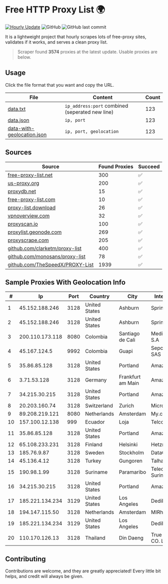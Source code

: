 
# Free HTTP Proxy List 🌍

[![Hourly Update](https://github.com/mertguvencli/http-proxy-list/actions/workflows/main.yml/badge.svg?branch=main)](https://github.com/mertguvencli/http-proxy-list/actions/workflows/main.yml)
![GitHub](https://img.shields.io/github/license/mertguvencli/http-proxy-list)
![GitHub last commit](https://img.shields.io/github/last-commit/mertguvencli/http-proxy-list)

It is a lightweight project that hourly scrapes lots of free-proxy sites, validates if it works, and serves a clean proxy list.


> Scraper found **3574** proxies at the latest update. Usable proxies are below.

## Usage

Click the file format that you want and copy the URL.


|File|Content|Count|
|----|-------|-----|
|[data.txt](https://raw.githubusercontent.com/mertguvencli/http-proxy-list/main/proxy-list/data.txt)|`ip_address:port` combined (seperated new line)|123|
|[data.json](https://raw.githubusercontent.com/mertguvencli/http-proxy-list/main/proxy-list/data.json)|`ip, port`|123|
|[data-with-geolocation.json](https://raw.githubusercontent.com/mertguvencli/http-proxy-list/main/proxy-list/data-with-geolocation.json)|`ip, port, geolocation`|123|

## Sources

|Source|Found Proxies|Succeed|
|------|-------------|-------|
|[free-proxy-list.net](https://free-proxy-list.net)|300|✅|
|[us-proxy.org](https://www.us-proxy.org)|200|✅|
|[proxydb.net](http://proxydb.net)|15|✅|
|[free-proxy-list.com](https://free-proxy-list.com/?page=&port=&type%5B%5D=http&type%5B%5D=https&up_time=0&search=Search)|10|✅|
|[proxy-list.download](https://www.proxy-list.download/HTTP)|26|✅|
|[vpnoverview.com](https://vpnoverview.com/privacy/anonymous-browsing/free-proxy-servers)|32|✅|
|[proxyscan.io](https://www.proxyscan.io)|100|✅|
|[proxylist.geonode.com](https://proxylist.geonode.com/api/proxy-list?limit=300&page=1&sort_by=lastChecked&sort_type=desc&protocols=http,https)|269|✅|
|[proxyscrape.com](https://api.proxyscrape.com/v2/?request=displayproxies&protocol=http&timeout=10000&country=all&ssl=all&anonymity=all)|205|✅|
|[github.com/clarketm/proxy-list](https://raw.githubusercontent.com/clarketm/proxy-list/master/proxy-list-raw.txt)|400|✅|
|[github.com/monosans/proxy-list](https://raw.githubusercontent.com/monosans/proxy-list/main/proxies/http.txt)|78|✅|
|[github.com/TheSpeedX/PROXY-List](https://raw.githubusercontent.com/TheSpeedX/PROXY-List/master/http.txt)|1939|✅|


## Sample Proxies With Geolocation Info

|#|Ip|Port|Country|City|Internet Service Provider|
|-|--|----|-------|----|-------------------------|
|1|45.152.188.246|3128|United States|Ashburn|Sprint|
|2|45.152.188.246|3128|United States|Ashburn|Sprint|
|3|200.110.173.118|8080|Colombia|Santiago de Cali|Media Commerce Partners S.A|
|4|45.167.124.5|9992|Colombia|Guapi|Sepcom Comunicaciones SAS|
|5|35.86.85.128|3128|United States|Portland|Amazon.com, Inc.|
|6|3.71.53.128|3128|Germany|Frankfurt am Main|Amazon Technologies Inc.|
|7|34.215.30.215|3128|United States|Portland|Amazon.com, Inc.|
|8|20.203.160.74|3128|Switzerland|Zurich|Microsoft Corporation|
|9|89.208.219.121|8080|Netherlands|Amsterdam|My.com B.V.|
|10|157.100.12.138|999|Ecuador|Loja|Telconet S.A|
|11|35.86.85.128|3128|United States|Portland|Amazon.com, Inc.|
|12|65.108.233.231|3128|Finland|Helsinki|Hetzner Online GmbH|
|13|185.76.9.87|3128|Sweden|Stockholm|DataCamp Limited|
|14|45.136.4.12|3128|Turkey|Gungoren|Talha Bogaz|
|15|190.98.1.99|3128|Suriname|Paramaribo|Telecommunicationcompany Suriname - TeleSur|
|16|34.215.30.215|3128|United States|Portland|Amazon.com, Inc.|
|17|185.221.134.234|3129|United States|Los Angeles|DediPath|
|18|194.147.115.50|3128|Netherlands|Amsterdam|MIRholding B.V.|
|19|185.221.134.234|3129|United States|Los Angeles|DediPath|
|20|110.170.126.13|3128|Thailand|Din Daeng|True Internet Corporation CO. Ltd.|



## Contributing

Contributions are welcome, and they are greatly appreciated! Every
little bit helps, and credit will always be given.

